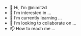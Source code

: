 - 👋 Hi, I’m @nimitzd
- 👀 I’m interested in ...
- 🌱 I’m currently learning ...
- 💞️ I’m looking to collaborate on ...
- 📫 How to reach me ...

<!---
nimitzd/nimitzd is a ✨ special ✨ repository because its `README.md` (this file) appears on your GitHub profile.
You can click the Preview link to take a look at your changes.
--->
